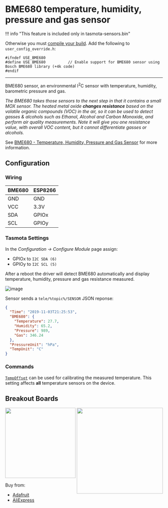 # BME680 temperature, humidity, pressure and gas sensor
!!! info "This feature is included only in tasmota-sensors.bin"

Otherwise you must [compile your build](Compile-your-build). Add the following to `user_config_override.h`:
```
#ifndef USE_BME680
#define USE_BME680          // Enable support for BME680 sensor using Bosch BME680 library (+4k code)
#endif
```
----
BME680 sensor, an environmental I<sup>2</sup>C sensor with temperature, humidity, barometric pressure and gas.

_The BME680 takes those sensors to the next step in that it contains a small MOX sensor. The heated metal oxide **changes resistance** based on the volatile organic compounds (VOC) in the air, so it can be used to detect gasses & alcohols such as Ethanol, Alcohol and Carbon Monoxide, and perform air quality measurements. Note it will give you one resistance value, with overall VOC content, but it cannot differentiate gasses or alcohols._

See [BME680 - Temperature, Humidity, Pressure and Gas Sensor](https://www.adafruit.com/product/3660) for more information.


## Configuration

### Wiring
| BME680   | ESP8266 |
|---|---|
|GND   |GND   
|VCC   |3.3V   
|SDA   |GPIOx 
|SCL   |GPIOy

### Tasmota Settings 
In the _Configuration -> Configure Module_ page assign:

- GPIOx to `I2C SDA (6)`   
- GPIOy to `I2C SCL (5)`

After a reboot the driver will detect BME680 automatically and display temperature, humidity, pressure and gas resistance measured.

![image](https://user-images.githubusercontent.com/5904370/68091496-c96acf00-fe80-11e9-9669-8cc0b0111aa2.png)

Sensor sends a  `tele/%topic%/SENSOR` JSON reponse:

```json
{
  "Time": "2019-11-03T21:25:53",
  "BME680": {
    "Temperature": 27.7,
    "Humidity": 65.2,
    "Pressure": 989,
    "Gas": 346.24
  },
  "PressureUnit": "hPa",
  "TempUnit": "C"
}
```
### Commands
[`TempOffset`](Commands.md#tempoffset) can be used for calibrating the measured temperature. This setting affects **all** temperature sensors on the device.

## Breakout Boards
<img src="https://github.com/arendst/arendst.github.io/blob/master/media/wemos/bme680-gas-pressure-humidity-temperature-sensor.jpg?raw=true" width=225>
<img src="https://github.com/arendst/arendst.github.io/blob/master/media/wemos/bme680-gas-pressure-humidity-temperature-sensor-adafruit.jpg?raw=true" align=right width=275>

Buy from:
- [Adafruit](https://www.adafruit.com/product/3660)
- [AliExpress](https://aliexpress.com/item/CFsunbird-BME680-temperature-and-humidity-temperature-pressure-high-altitude-sensor/32852091387.html)
